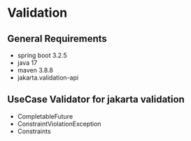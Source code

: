 # Validation

## General Requirements
* spring boot 3.2.5
* java 17
* maven 3.8.8
* jakarta.validation-api

## UseCase Validator for jakarta validation
- CompletableFuture
- ConstraintViolationException
- Constraints
